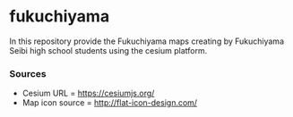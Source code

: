 # fukuchiyama
In this repository provide the Fukuchiyama maps creating by  Fukuchiyama Seibi high school students using the cesium platform.

### Sources
* Cesium URL = https://cesiumjs.org/
* Map icon source = http://flat-icon-design.com/
